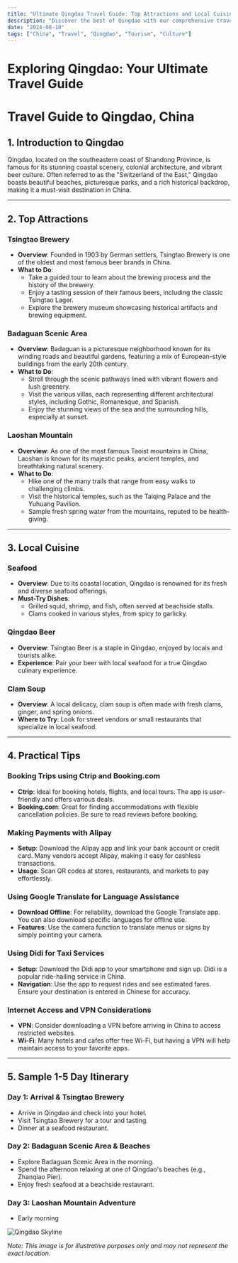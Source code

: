 ```yaml
---
title: "Ultimate Qingdao Travel Guide: Top Attractions and Local Cuisine"
description: "Discover the best of Qingdao with our comprehensive travel guide. Explore top attractions, savor local cuisine, and get insider tips for an unforgettable Chinese adventure."
date: "2024-08-10"
tags: ["China", "Travel", "Qingdao", "Tourism", "Culture"]
---
```


# Exploring Qingdao: Your Ultimate Travel Guide

# Travel Guide to Qingdao, China

## 1. Introduction to Qingdao
Qingdao, located on the southeastern coast of Shandong Province, is famous for its stunning coastal scenery, colonial architecture, and vibrant beer culture. Often referred to as the "Switzerland of the East," Qingdao boasts beautiful beaches, picturesque parks, and a rich historical backdrop, making it a must-visit destination in China.

---

## 2. Top Attractions

### Tsingtao Brewery
- **Overview**: Founded in 1903 by German settlers, Tsingtao Brewery is one of the oldest and most famous beer brands in China.
- **What to Do**:
  - Take a guided tour to learn about the brewing process and the history of the brewery.
  - Enjoy a tasting session of their famous beers, including the classic Tsingtao Lager.
  - Explore the brewery museum showcasing historical artifacts and brewing equipment.

### Badaguan Scenic Area
- **Overview**: Badaguan is a picturesque neighborhood known for its winding roads and beautiful gardens, featuring a mix of European-style buildings from the early 20th century.
- **What to Do**:
  - Stroll through the scenic pathways lined with vibrant flowers and lush greenery.
  - Visit the various villas, each representing different architectural styles, including Gothic, Romanesque, and Spanish.
  - Enjoy the stunning views of the sea and the surrounding hills, especially at sunset.

### Laoshan Mountain
- **Overview**: As one of the most famous Taoist mountains in China, Laoshan is known for its majestic peaks, ancient temples, and breathtaking natural scenery.
- **What to Do**:
  - Hike one of the many trails that range from easy walks to challenging climbs.
  - Visit the historical temples, such as the Taiqing Palace and the Yuhuang Pavilion.
  - Sample fresh spring water from the mountains, reputed to be health-giving.

---

## 3. Local Cuisine

### Seafood
- **Overview**: Due to its coastal location, Qingdao is renowned for its fresh and diverse seafood offerings.
- **Must-Try Dishes**:
  - Grilled squid, shrimp, and fish, often served at beachside stalls.
  - Clams cooked in various styles, from spicy to garlicky.

### Qingdao Beer
- **Overview**: Tsingtao Beer is a staple in Qingdao, enjoyed by locals and tourists alike.
- **Experience**: Pair your beer with local seafood for a true Qingdao culinary experience.

### Clam Soup
- **Overview**: A local delicacy, clam soup is often made with fresh clams, ginger, and spring onions.
- **Where to Try**: Look for street vendors or small restaurants that specialize in local seafood.

---

## 4. Practical Tips

### Booking Trips using Ctrip and Booking.com
- **Ctrip**: Ideal for booking hotels, flights, and local tours. The app is user-friendly and offers various deals.
- **Booking.com**: Great for finding accommodations with flexible cancellation policies. Be sure to read reviews before booking.

### Making Payments with Alipay
- **Setup**: Download the Alipay app and link your bank account or credit card. Many vendors accept Alipay, making it easy for cashless transactions.
- **Usage**: Scan QR codes at stores, restaurants, and markets to pay effortlessly.

### Using Google Translate for Language Assistance
- **Download Offline**: For reliability, download the Google Translate app. You can also download specific languages for offline use.
- **Features**: Use the camera function to translate menus or signs by simply pointing your camera.

### Using Didi for Taxi Services
- **Setup**: Download the Didi app to your smartphone and sign up. Didi is a popular ride-hailing service in China.
- **Navigation**: Use the app to request rides and see estimated fares. Ensure your destination is entered in Chinese for accuracy.

### Internet Access and VPN Considerations
- **VPN**: Consider downloading a VPN before arriving in China to access restricted websites.
- **Wi-Fi**: Many hotels and cafes offer free Wi-Fi, but having a VPN will help maintain access to your favorite apps.

---

## 5. Sample 1-5 Day Itinerary

### Day 1: Arrival & Tsingtao Brewery
- Arrive in Qingdao and check into your hotel.
- Visit Tsingtao Brewery for a tour and tasting.
- Dinner at a seafood restaurant.

### Day 2: Badaguan Scenic Area & Beaches
- Explore Badaguan Scenic Area in the morning.
- Spend the afternoon relaxing at one of Qingdao's beaches (e.g., Zhanqiao Pier).
- Enjoy fresh seafood at a beachside restaurant.

### Day 3: Laoshan Mountain Adventure
- Early morning

![Qingdao Skyline](https://source.unsplash.com/1600x900/?Qingdao,cityscape)

*Note: This image is for illustrative purposes only and may not represent the exact location.*


